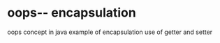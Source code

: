 
  # oops-- encapsulation 
   oops concept in java 
     example of encapsulation 
     use of getter and setter 
       
